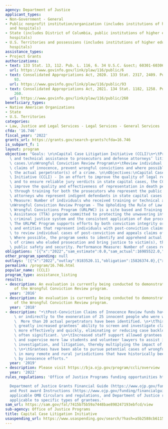 ```yaml
---
agency: Department of Justice
applicant_types:
- Non-Government - General
- Public nonprofit institution/organization (includes institutions of higher education
  and hospitals)
- State (includes District of Columbia, public institutions of higher education and
  hospitals)
- U.S. Territories and possessions (includes institutions of higher education and
  hospitals)
assistance_types:
- Project Grants
authorizations:
- text: 133 Stat. 13, 112. Pub. L. 116, 6. 34 U.S.C. &sect; 60301-60306.
  url: https://www.govinfo.gov/link/plaw/116/public/6
- text: Consolidated Appropriations Act, 2020. 133 Stat. 2317, 2409. Pub. L. 116,
    93.
  url: https://www.govinfo.gov/link/plaw/116/public/93
- text: Consolidated Appropriations Act, 2021. 134 Stat. 1182, 1258. Pub. L. 116,
    260.
  url: https://www.govinfo.gov/link/plaw/116/public/260
beneficiary_types:
- Native American Organizations
- State
- U.S. Territories
categories:
- Law, Justice and Legal Services - Legal Services - General Services
cfda: '16.746'
fiscal_year: '2022'
grants_url: https://grants.gov/search-grants?cfda=16.746
is_subpart_f: 1
layout: program
objective: "Goals: \n\nCapital Case Litigation Initiative (CCLI)\n•\tProvide training\
  \ and technical assistance to prosecutors and defense attorneys’ litigation capital\
  \ cases.\n\nWrongful Conviction Review Program\n•\tReview individual post-conviction\
  \ claims of innocence, prevent wrongful convictions and where possible identify\
  \ the actual perpetrator(s) of a crime. \n\nObjectives:\nCapital Case Litigation\
  \ Initiative (CCLI) - In an effort to improve the quality of legal representation\
  \ and to ensure reliable jury verdicts in state capital cases, the CCLI seeks to\
  \ improve the quality and effectiveness of representation in death penalty cases\
  \ through training for both the prosecutors who represent the public and the defense\
  \ attorneys who represent indigent defendants in state capital cases.  Performance\
  \ Measure: Number of individuals who received training or technical assistance\n\
  \nWrongful Conviction Review Program - The Upholding the Rule of Law and Preventing\
  \ Wrongful Convictions Program (URLPWC) is a site based and Training and Technical\
  \ Assistance (TTA) program committed to protecting the unwavering integrity of the\
  \ criminal justice system and the consistent application of due process for all.\
  \ The URLPWC Program supports efforts by both conviction integrity or review units\
  \ and entities that represent individuals with post-conviction claims of innocence\
  \ to review individual cases of post-conviction and appeals claims of innocence.\
  \ Where possible, the program seeks to identify and apprehend actual perpetrators\
  \ of crimes who eluded prosecution and bring justice to victim(s), thereby enhancing\
  \ public safety and security. Performance Measure: Number of cases reviewed"
obligations: '[{"x":"2022","sam_estimate":0.0,"sam_actual":16985522.0,"usa_spending_actual":15768606.7},{"x":"2023","sam_estimate":13000000.0,"sam_actual":0.0,"usa_spending_actual":10318847.02},{"x":"2024","sam_estimate":12000000.0,"sam_actual":0.0,"usa_spending_actual":-74382.57}]'
other_program_spending: null
outlays: '[{"x":"2022","outlay":9183520.11,"obligation":15826374.0},{"x":"2023","outlay":1716200.38,"obligation":9809951.0},{"x":"2024","outlay":0.0,"obligation":0.0}]'
permalink: /program/16.746.html
popular_name: (CCLI)
program_type: assistance_listing
results:
- description: An evaluation is currently being conducted to demonstrate the impact
    of the Wrongful Conviction Review program.
  year: '2016'
- description: An evaluation is currently being conducted to demonstrate the impact
    of the Wrongful Conviction Review program.
  year: '2018'
- description: "•\tPost-Conviction Claims of Innocence Review funds have led directly\
    \ or indirectly to the exoneration of 25 innocent people who were wrongly convicted.\
    \  More than 20 actual perpetrators have been identified. \n•\tThis funding has\
    \ greatly increased grantees’ ability to screen and investigate claims of innocence\
    \ more effectively and quickly, eliminating or reducing case backlogs that were\
    \ often significant. \n•\tIncreased staff support allowed grantees to recruit\
    \ and supervise more law students and volunteer lawyers to assist in case screening,\
    \ investigation, and litigation, thereby multiplying the impact of the grant funds.\
    \ \n•\tGrantees have been able to pursue potential cases of wrongful conviction\
    \ in many remote and rural jurisdictions that have historically been underserved\
    \ by innocence efforts."
  year: '2019'
- description: Please visit https://bja.ojp.gov/program/ccli/overview
  year: '2022'
rules_regulations: 'Office of Justice Programs funding opportunities https://www.ojp.gov/funding/explore/current-funding-opportunities

  Department of Justice Grants Financial Guide (https://www.ojp.gov/funding/financialguidedoj/overview)
  and Post award Instructions (https://www.ojp.gov/funding/financialguidedoj/iii-postaward-requirements),
  applicable OMB Circulars and regulations, and Department of Justice regulations
  applicable to specific types of grantees.'
sam_url: https://sam.gov/fal/7415b75b59a7448bae898247193ebfcd/view
sub-agency: Office of Justice Programs
title: Capital Case Litigation Initiative
usaspending_url: https://www.usaspending.gov/search/?hash=a5b2588cb61158fd1f2485bcad772626
---
```

